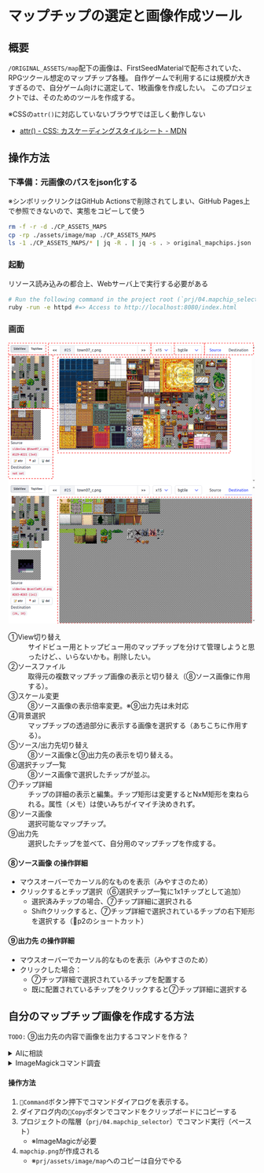 マップチップの選定と画像作成ツール
==================================

概要
----

`/ORIGINAL_ASSETS/map`配下の画像は、FirstSeedMaterialで配布されていた、RPGツクール想定のマップチップ各種。
自作ゲームで利用するには規模が大きすぎるので、自分ゲーム向けに選定して、1枚画像を作成したい。
このプロジェクトでは、そのためのツールを作成する。

※CSSの`attr()`に対応していないブラウザでは正しく動作しない

- [attr() - CSS: カスケーディングスタイルシート - MDN](https://developer.mozilla.org/ja/docs/Web/CSS/attr)

操作方法
--------

### 下準備：元画像のパスをjson化する

※シンボリックリンクはGitHub Actionsで削除されてしまい、GitHub Pages上で参照できないので、実態をコピーして使う

```sh
rm -f -r -d ./CP_ASSETS_MAPS
cp -rp ./assets/image/map ./CP_ASSETS_MAPS
ls -1 ./CP_ASSETS_MAPS/* | jq -R . | jq -s . > original_mapchips.json
```

### 起動

リソース読み込みの都合上、Webサーバ上で実行する必要がある

```sh
# Run the following command in the project root (`prj/04.mapchip_selector`) to run the web server:
ruby -run -e httpd #=> Access to http://localhost:8080/index.html
```

### 画面

![](./screen.drawio.svg)

<dl>
<dt>①View切り替え</dt>
<dd>
サイドビュー用とトップビュー用のマップチップを分けて管理しようと思ったけど、、いらないかも。削除したい。
</dd>
<dt>②ソースファイル</dt>
<dd>取得元の複数マップチップ画像の表示と切り替え（⑧ソース画像に作用する）。</dd>
<dt>③スケール変更</dt>
<dd>⑧ソース画像の表示倍率変更。※⑨出力先は未対応</dd>
<dt>④背景選択</dt>
<dd>マップチップの透過部分に表示する画像を選択する（あちこちに作用する）。</dd>
<dt>⑤ソース/出力先切り替え</dt>
<dd>⑧ソース画像と⑨出力先の表示を切り替える。</dd>
<dt>⑥選択チップ一覧</dt>
<dd>⑧ソース画像で選択したチップが並ぶ。</dd>
<dt>⑦チップ詳細</dt>
<dd>チップの詳細の表示と編集。チップ矩形は変更するとNxM矩形を束ねられる。属性（メモ）は使いみちがイマイチ決めきれず。</dd>
<dt>⑧ソース画像</dt>
<dd>選択可能なマップチップ。</dd>
<dt>⑨出力先</dt>
<dd>選択したチップを並べて、自分用のマップチップを作成する。</dd>
</dl>

#### ⑧ソース画像 の操作詳細

- マウスオーバーでカーソル的なものを表示（みやすさのため）
- クリックするとチップ選択（⑥選択チップ一覧に1x1チップとして追加）
  - 選択済みチップの場合、⑦チップ詳細に選択される
  - Shiftクリックすると、⑦チップ詳細で選択されているチップの右下矩形を選択する（📍p2のショートカット）

#### ⑨出力先 の操作詳細

- マウスオーバーでカーソル的なものを表示（みやすさのため）
- クリックした場合：
  - ⑦チップ詳細で選択されているチップを配置する
  - 既に配置されているチップをクリックすると⑦チップ詳細に選択する


自分のマップチップ画像を作成する方法
------------------------------------

`TODO:` ⑨出力先の内容で画像を出力するコマンドを作る？

<details>
<summary>AIに相談</summary>

### AIへの入力メモ

実現したい操作：

1. 複数の元画像a,b,c,...を元に、1枚の結果画像を作成したい
2. 元画像から任意の矩形を選択する（a1:x1,y1-x2,y2など）
3. 矩形a1,a2,..を結果画像の任意の位置に配置する

質問：

1. 上記の操作を行なうシェルスクリプトが作りたい場合、ImageMagickを使うのが一般的でしょうか？
2. ImageMagickよりも良い選択（分かりやすさ、環境構築のしやすさ、結果コードの短さなどの観）があれば提案して欲しい
3. サンプルコードを提示して欲しい

### AI(Copilot)の回答

以下は、複数の画像から矩形領域を切り出し、1枚のキャンバスに合成する例です。

```sh
#!/bin/bash

# 元画像と切り出し座標の定義
declare -A crops
crops[a.jpg]="100x100+10+10"
crops[b.jpg]="80x120+30+40"
crops[c.jpg]="50x50+0+0"

# 結果画像のサイズ
canvas_width=300
canvas_height=200
output="result.png"

# 空のキャンバス作成（白背景）
convert -size ${canvas_width}x${canvas_height} xc:white "$output"

# 合成位置の定義（画像ごとに任意に設定）
positions=("0x0" "100x50" "200x100")
i=0

# 各画像を切り出して合成
for img in "${!crops[@]}"; do
  crop="${crops[$img]}"
  pos="${positions[$i]}"
  tmp="tmp_$i.png"

  # 矩形切り出し
  convert "$img" -crop "$crop" +repage "$tmp"

  # 合成
  composite -geometry +${pos/x/+}+"${pos#*x}" "$tmp" "$output" "$output"

  ((i++))
done

# 一時ファイル削除
rm tmp_*.png

```

📝 補足
- `-crop WxH+X+Y`：画像から矩形領域を切り出す
- `composite -geometry +X+Y`：指定位置に画像を合成
- `xc:white`：白背景のキャンバスを作成
- `+repage`：切り出し後の余白を除去
</details>


<details>
<summary>ImageMagickコマンド調査</summary>

- [Command-line Tools: Convert | ImageMagick](https://imagemagick.org/script/convert.php)


### 空のキャンバス（画像）作成（透過背景）

背景が透明なら`xc:none`にします

```sh
convert -size "${WIDTH}x${HEIGHT}" xc:none "${CANVASFILE}"
```

- [-size - Command-line Options | ImageMagick](https://imagemagick.org/script/command-line-options.php#size)

> -size width[xheight][+offset]
> Set the width and height of the image.


### 矩形の切り出し

- [-crop - Command-line Options | ImageMagick](https://imagemagick.org/script/command-line-options.php#crop)
- [Image Geometry - Command-line Processing | ImageMagick](https://imagemagick.org/script/command-line-processing.php#geometry)

> -crop geometry{@}{!}
> Cut out one or more rectangular regions of the image.

| サイズ | 一般的な説明（実際の動作はオプションや設定によって異なる場合があります） |
|---|---|
| 幅×高さ | 高さと幅の最大値が指定され、アスペクト比が維持されます。 |

```sh
# crop ex: -crop '100x200+20+40'
convert "${SRCFILE}" -crop "${WIDTH}x${HEIGHT}+${X}+${Y}" +repage "${CHIPFILE}"
```


### 画像の合成

切り出した矩形を空のキャンバスに合成する。

- [Command-line Tools: Composite | ImageMagick](https://imagemagick.org/script/composite.php)

```sh
composite -geometry +"${X}"+"${Y}" "${CHIPFILE}" "${CANVASFILE}" "${OUTPUTFILE}"
```
※複数の`${CHIPFILE}`を`${CANVASFILE}`に重ねたい場合は、`${OUTPUTFILE}`に`${CANVASFILE}`を指定して上書きする。

</details>

#### 操作方法

1. `📜Command`ボタン押下でコマンドダイアログを表示する。
1. ダイアログ内の`📔Copy`ボタンでコマンドをクリップボードにコピーする
1. プロジェクトの階層（`prj/04.mapchip_selector`）でコマンド実行（ペースト）
   - ※ImageMagicが必要
1. `mapchip.png`が作成される
   - ※`prj/assets/image/map`へのコピーは自分でやる

